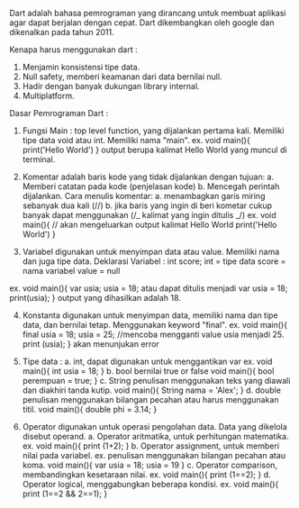 Dart adalah bahasa pemrograman yang dirancang untuk membuat aplikasi agar dapat berjalan dengan cepat. Dart dikembangkan oleh google dan dikenalkan pada tahun 2011.

Kenapa harus menggunakan dart :

1. Menjamin konsistensi tipe data.
2. Null safety, memberi keamanan dari data bernilai null.
3. Hadir dengan banyak dukungan library internal.
4. Multiplatform.

Dasar Pemrograman Dart :

1. Fungsi Main : top level function, yang dijalankan pertama kali. Memiliki tipe data void atau int. Memiliki nama "main".
   ex. void main(){
   print('Hello World')
   }
   output berupa kalimat Hello World yang muncul di terminal.

2. Komentar adalah baris kode yang tidak dijalankan dengan tujuan:
   a. Memberi catatan pada kode (penjelasan kode)
   b. Mencegah perintah dijalankan.
   Cara menulis komentar:
   a. menambagkan garis miring sebanyak dua kali (//)
   b. jika baris yang ingin di beri kometar cukup banyak dapat menggunakan (/_ kalimat yang ingin ditulis _/)
   ex. void main(){
   // akan mengeluarkan output kalimat Hello World
   print('Hello World')
   }

3. Variabel digunakan untuk menyimpan data atau value. Memiliki nama dan juga tipe data.
   Deklarasi Variabel :
   int score;
   int = tipe data
   score = nama variabel
   value = null

ex. void main(){
var usia;
usia = 18; atau dapat ditulis menjadi
var usia = 18;
print(usia);
}
output yang dihasilkan adalah 18.

4. Konstanta digunakan untuk menyimpan data, memiliki nama dan tipe data, dan bernilai tetap. Menggunakan keyword "final".
   ex. void main(){
   final usia = 18;
   usia = 25; //mencoba mengganti value usia menjadi 25.  
    print (usia);
   } akan menunjukan error

5. Tipe data :
   a. int, dapat digunakan untuk menggantikan var
   ex.
   void main(){
   int usia = 18;
   }
   b. bool bernilai true or false
   void main(){
   bool perempuan = true;
   }
   c. String penulisan menggunakan teks yang diawali dan diakhiri tanda kutip.
   void main(){
   String nama = 'Alex';
   }
   d. double penulisan menggunakan bilangan pecahan atau harus menggunakan titil.
   void main(){
   double phi = 3.14;
   }

6. Operator digunakan untuk operasi pengolahan data. Data yang dikelola disebut operand.
   a. Operator aritmatika, untuk perhitungan matematika.
   ex.
   void main(){
   print (1+2);
   }
   b. Operator assignment, untuk memberi nilai pada variabel.
   ex. penulisan menggunakan bilangan pecahan atau koma.
   void main(){
   var usia = 18;
   usia = 19
   }
   c. Operator comparison, membandingkan kesetaraan nilai.
   ex.
   void main(){
   print (1==2);
   }
   d. Operator logical, menggabungkan beberapa kondisi.
   ex.
   void main(){
   print (1==2 && 2==1);
   }
